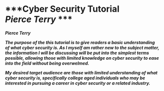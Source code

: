 # ***Cyber Security Tutorial <br>   **_Pierce Terry_** ***
***_Pierce Terry_***
**_<p>The purpose of the this tutorial is to give readers a basic understanding of what cyber security is. As I myself am rather new to the subject matter, the information I will be discussing will be put into the simplest terms possible, allowing those with limited knowledge on cyber security to ease into the field without being overwelmed.</p>_**
**_<p>My desired target audience are those with limited understanding of what cyber security is, specifically college aged individuals who may be interested in pursuing a career in cyber security or a related industry.</p>_**
